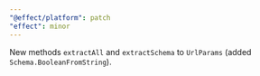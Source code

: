 ```yaml
---
"@effect/platform": patch
"effect": minor
---
```


New methods `extractAll` and `extractSchema` to `UrlParams` (added `Schema.BooleanFromString`).
